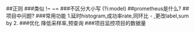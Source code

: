 ##正则
###类似
[](https://prometheus.io/docs/prometheus/latest/querying/basics/)
!~
~=
###不区分大小写
[](https://stackoverflow.com/questions/53312007/prometheus-query-and-case-sensitivity)
(?i:model)
##prometheus是什么?
##项目中问题?
###常用功能
1.延时histogram,成功率rate,同环比 - ,更改label,sum by
2.
###优化
降低采样率,预查询
###项目监控项目的数据量

